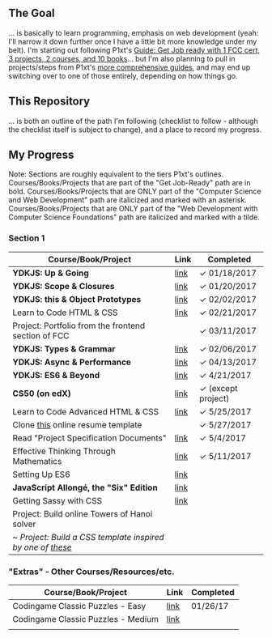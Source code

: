 ## The Goal

... is basically to learn programming, emphasis on web development (yeah: I'll narrow it down further once I have a little bit more knowledge under my belt). I'm starting out following P1xt's [Guide: Get Job ready with 1 FCC cert, 3 projects, 2 courses, and 10 books](https://github.com/P1xt/p1xt-guides/blob/master/job-ready.md)... but I'm also planning to pull in projects/steps from P1xt's [more comprehensive guides](https://github.com/P1xt/p1xt-guides), and may end up switching over to one of those entirely, depending on how things go.

## This Repository

... is both an outline of the path I'm following (checklist to follow - although the checklist itself is subject to change), and a place to record my progress.

## My Progress

Note: Sections are roughly equivalent to the tiers P1xt's outlines. Courses/Books/Projects that are part of the "Get Job-Ready" path are in bold. Courses/Books/Projects that are ONLY part of the "Computer Science and Web Development" path are italicized and marked with an asterisk. Courses/Books/Projects that are ONLY part of the "Web Development with Computer Science Foundations" path are italicized and marked with a tilde.

### Section 1

| Course/Book/Project | Link | Completed |
| ------------------- | ---- | --------- |
| **YDKJS: Up & Going** | [link](https://github.com/getify/You-Dont-Know-JS) | &#10003; 01/18/2017 |
| **YDKJS: Scope & Closures** | [link](https://github.com/getify/You-Dont-Know-JS) | &#10003; 01/20/2017 |
| **YDKJS: this & Object Prototypes** | [link](https://github.com/getify/You-Dont-Know-JS) | &#10003; 02/02/2017 |
| Learn to Code HTML & CSS | [link](http://learn.shayhowe.com/html-css/) | &#10003; 02/21/2017 |
| Project: Portfolio from the frontend section of FCC | | &#10003; 03/11/2017 |
| **YDKJS: Types & Grammar** | [link](https://github.com/getify/You-Dont-Know-JS) | &#10003; 02/06/2017 |
| **YDKJS: Async & Performance** | [link](https://github.com/getify/You-Dont-Know-JS) | &#10003; 04/13/2017 |
| **YDKJS: ES6 & Beyond** | [link](https://github.com/getify/You-Dont-Know-JS) | &#10003; 4/21/2017 |
| **CS50 (on edX)** | [link](https://www.edx.org/course/introduction-computer-science-harvardx-cs50x) | &#10003; (except project) |
| Learn to Code Advanced HTML & CSS | [link](http://learn.shayhowe.com/advanced-html-css/) | &#10003; 5/25/2017 |
| Clone [this](https://creativemarket.com/ikonome/686585-Material-Resume-Blue/screenshots/#screenshot2) online resume template | | &#10003; 5/27/2017 |
| Read "Project Specification Documents" | [link](http://www.pixelearth.net/pages/project-specification) | &#10003; 5/4/2017 |
| Effective Thinking Through Mathematics | [link](https://www.edx.org/course/effective-thinking-through-mathematics-utaustinx-ut-9-01x-0) | &#10003; 5/11/2017 |
| Setting Up ES6 | [link](https://leanpub.com/setting-up-es6/read) | |
| **JavaScript Allongé, the "Six" Edition** | [link](https://leanpub.com/javascriptallongesix) | |
| Getting Sassy with CSS | [link](http://www.sassshop.com/#/) | |
| Project: Build online Towers of Hanoi solver | | |
| ~ *Project: Build a CSS template inspired by one of [these](https://forum.freecodecamp.com/clicks/track?url=http%3A%2F%2Fwww.free-css.com%2Ffree-css-templates&post_id=118073&topic_id=64516)* | |

### "Extras" - Other Courses/Resources/etc.

| Course/Book/Project | Link | Completed |
| ------------------- | ---- | --------- |
| Codingame Classic Puzzles - Easy | [link](https://www.codingame.com/) | 01/26/17 |
| Codingame Classic Puzzles - Medium | [link](https://www.codingame.com/) | |
|  |  |  |
